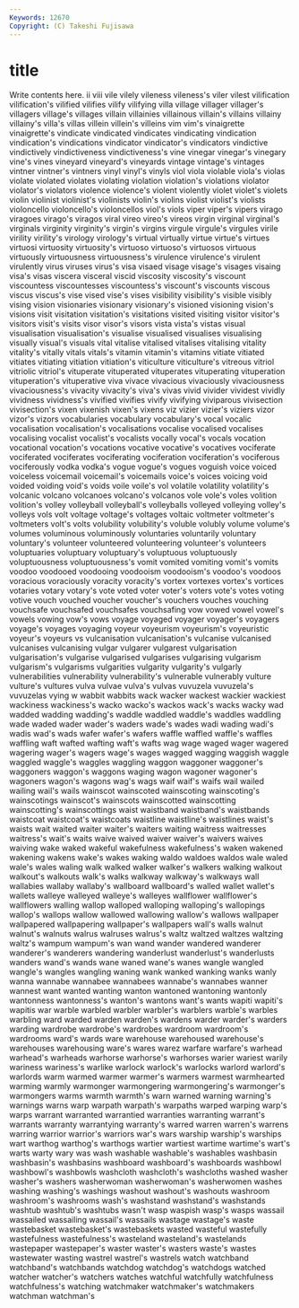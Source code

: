 ```yaml
---
Keywords: 12670 
Copyright: (C) Takeshi Fujisawa
---
```


# title

Write contents here.
ii viii vile
vilely vileness vileness's viler vilest vilification vilification's vilified vilifies vilify
vilifying villa village villager villager's villagers village's villages villain villainies
villainous villain's villains villainy villainy's villa's villas villein villein's villeins
vim vim's vinaigrette vinaigrette's vindicate vindicated vindicates vindicating vindication vindication's
vindications vindicator vindicator's vindicators vindictive vindictively vindictiveness vindictiveness's vine vinegar
vinegar's vinegary vine's vines vineyard vineyard's vineyards vintage vintage's vintages
vintner vintner's vintners vinyl vinyl's vinyls viol viola violable viola's
violas violate violated violates violating violation violation's violations violator violator's
violators violence violence's violent violently violet violet's violets violin violinist
violinist's violinists violin's violins violist violist's violists violoncello violoncello's violoncellos
viol's viols viper viper's vipers virago viragoes virago's viragos viral
vireo vireo's vireos virgin virginal virginal's virginals virginity virginity's virgin's
virgins virgule virgule's virgules virile virility virility's virology virology's virtual
virtually virtue virtue's virtues virtuosi virtuosity virtuosity's virtuoso virtuoso's virtuosos
virtuous virtuously virtuousness virtuousness's virulence virulence's virulent virulently virus viruses
virus's visa visaed visage visage's visages visaing visa's visas viscera
visceral viscid viscosity viscosity's viscount viscountess viscountesses viscountess's viscount's viscounts
viscous viscus viscus's vise vised vise's vises visibility visibility's visible
visibly vising vision visionaries visionary visionary's visioned visioning vision's visions
visit visitation visitation's visitations visited visiting visitor visitor's visitors visit's
visits visor visor's visors vista vista's vistas visual visualisation visualisation's
visualise visualised visualises visualising visually visual's visuals vital vitalise vitalised
vitalises vitalising vitality vitality's vitally vitals vitals's vitamin vitamin's vitamins
vitiate vitiated vitiates vitiating vitiation vitiation's viticulture viticulture's vitreous vitriol
vitriolic vitriol's vituperate vituperated vituperates vituperating vituperation vituperation's vituperative viva
vivace vivacious vivaciously vivaciousness vivaciousness's vivacity vivacity's viva's vivas vivid
vivider vividest vividly vividness vividness's vivified vivifies vivify vivifying viviparous
vivisection vivisection's vixen vixenish vixen's vixens viz vizier vizier's viziers
vizor vizor's vizors vocabularies vocabulary vocabulary's vocal vocalic vocalisation vocalisation's
vocalisations vocalise vocalised vocalises vocalising vocalist vocalist's vocalists vocally vocal's
vocals vocation vocational vocation's vocations vocative vocative's vocatives vociferate vociferated
vociferates vociferating vociferation vociferation's vociferous vociferously vodka vodka's vogue vogue's
vogues voguish voice voiced voiceless voicemail voicemail's voicemails voice's voices
voicing void voided voiding void's voids voile voile's vol volatile
volatility volatility's volcanic volcano volcanoes volcano's volcanos vole vole's voles
volition volition's volley volleyball volleyball's volleyballs volleyed volleying volley's volleys
vols volt voltage voltage's voltages voltaic voltmeter voltmeter's voltmeters volt's
volts volubility volubility's voluble volubly volume volume's volumes voluminous voluminously
voluntaries voluntarily voluntary voluntary's volunteer volunteered volunteering volunteer's volunteers voluptuaries
voluptuary voluptuary's voluptuous voluptuously voluptuousness voluptuousness's vomit vomited vomiting vomit's
vomits voodoo voodooed voodooing voodooism voodooism's voodoo's voodoos voracious voraciously
voracity voracity's vortex vortexes vortex's vortices votaries votary votary's vote
voted voter voter's voters vote's votes voting votive vouch vouched
voucher voucher's vouchers vouches vouching vouchsafe vouchsafed vouchsafes vouchsafing vow
vowed vowel vowel's vowels vowing vow's vows voyage voyaged voyager
voyager's voyagers voyage's voyages voyaging voyeur voyeurism voyeurism's voyeuristic voyeur's
voyeurs vs vulcanisation vulcanisation's vulcanise vulcanised vulcanises vulcanising vulgar vulgarer
vulgarest vulgarisation vulgarisation's vulgarise vulgarised vulgarises vulgarising vulgarism vulgarism's vulgarisms
vulgarities vulgarity vulgarity's vulgarly vulnerabilities vulnerability vulnerability's vulnerable vulnerably vulture
vulture's vultures vulva vulvae vulva's vulvas vuvuzela vuvuzela's vuvuzelas vying
w wabbit wabbits wack wacker wackest wackier wackiest wackiness wackiness's
wacko wacko's wackos wack's wacks wacky wad wadded wadding wadding's
waddle waddled waddle's waddles waddling wade waded wader wader's waders
wade's wades wadi wading wadi's wadis wad's wads wafer wafer's
wafers waffle waffled waffle's waffles waffling waft wafted wafting waft's
wafts wag wage waged wager wagered wagering wager's wagers wage's
wages wagged wagging waggish waggle waggled waggle's waggles waggling waggon
waggoner waggoner's waggoners waggon's waggons waging wagon wagoner wagoner's wagoners
wagon's wagons wag's wags waif waif's waifs wail wailed wailing
wail's wails wainscot wainscoted wainscoting wainscoting's wainscotings wainscot's wainscots wainscotted
wainscotting wainscotting's wainscottings waist waistband waistband's waistbands waistcoat waistcoat's waistcoats
waistline waistline's waistlines waist's waists wait waited waiter waiter's waiters
waiting waitress waitresses waitress's wait's waits waive waived waiver waiver's
waivers waives waiving wake waked wakeful wakefulness wakefulness's waken wakened
wakening wakens wake's wakes waking waldo waldoes waldos wale waled
wale's wales waling walk walked walker walker's walkers walking walkout
walkout's walkouts walk's walks walkway walkway's walkways wall wallabies wallaby
wallaby's wallboard wallboard's walled wallet wallet's wallets walleye walleyed walleye's
walleyes wallflower wallflower's wallflowers walling wallop walloped walloping walloping's wallopings
wallop's wallops wallow wallowed wallowing wallow's wallows wallpaper wallpapered wallpapering
wallpaper's wallpapers wall's walls walnut walnut's walnuts walrus walruses walrus's
waltz waltzed waltzes waltzing waltz's wampum wampum's wan wand wander
wandered wanderer wanderer's wanderers wandering wanderlust wanderlust's wanderlusts wanders wand's
wands wane waned wane's wanes wangle wangled wangle's wangles wangling
waning wank wanked wanking wanks wanly wanna wannabe wannabee wannabees
wannabe's wannabes wanner wannest want wanted wanting wanton wantoned wantoning
wantonly wantonness wantonness's wanton's wantons want's wants wapiti wapiti's wapitis
war warble warbled warbler warbler's warblers warble's warbles warbling ward
warded warden warden's wardens warder warder's warders warding wardrobe wardrobe's
wardrobes wardroom wardroom's wardrooms ward's wards ware warehouse warehoused warehouse's
warehouses warehousing ware's wares warez warfare warfare's warhead warhead's warheads
warhorse warhorse's warhorses warier wariest warily wariness wariness's warlike warlock
warlock's warlocks warlord warlord's warlords warm warmed warmer warmer's warmers
warmest warmhearted warming warmly warmonger warmongering warmongering's warmonger's warmongers warms
warmth warmth's warn warned warning warning's warnings warns warp warpath
warpath's warpaths warped warping warp's warps warrant warranted warrantied warranties
warranting warrant's warrants warranty warrantying warranty's warred warren warren's warrens
warring warrior warrior's warriors war's wars warship warship's warships wart
warthog warthog's warthogs wartier wartiest wartime wartime's wart's warts warty
wary was wash washable washable's washables washbasin washbasin's washbasins washboard
washboard's washboards washbowl washbowl's washbowls washcloth washcloth's washcloths washed washer
washer's washers washerwoman washerwoman's washerwomen washes washing washing's washings washout
washout's washouts washroom washroom's washrooms wash's washstand washstand's washstands washtub
washtub's washtubs wasn't wasp waspish wasp's wasps wassail wassailed wassailing
wassail's wassails wastage wastage's waste wastebasket wastebasket's wastebaskets wasted wasteful
wastefully wastefulness wastefulness's wasteland wasteland's wastelands wastepaper wastepaper's waster waster's
wasters waste's wastes wastewater wasting wastrel wastrel's wastrels watch watchband
watchband's watchbands watchdog watchdog's watchdogs watched watcher watcher's watchers watches
watchful watchfully watchfulness watchfulness's watching watchmaker watchmaker's watchmakers watchman watchman's
